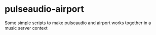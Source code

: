 # pulseaudio-airport
Some simple scripts to make pulseaudio and airport works together in a music server context
